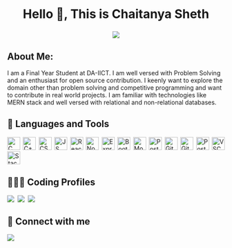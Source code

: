 <h1 align="center">Hello 👋, This is Chaitanya Sheth</h1>
<h3 align="center">
<!--      I am a full stack web developer, with a passion of blockchain development. Undergraduate in Computer Science Specialization in Cyber Physical Systems from VIT Chennai. -->
<img src="https://readme-typing-svg.herokuapp.com?color=99D1CE&center=true&lines=Computer+Science+Undergrad;Problem+Solver;Full+Stack+Web+Developer;Databases">
</h3>

## **About Me:**
I am a Final Year Student at DA-IICT. I am well versed with Problem Solving and an enthusiast for open source contribution. I keenly want to explore the domain other than problem solving and competitive programming and want to contribute in real world projects. I am familiar with technologies like MERN stack and well versed with relational and non-relational databases.


## 🧰 Languages and Tools
<div align="justify">
  <img src="https://skillicons.dev/icons?i=c" height="30" width="30" alt="C" />
  <img src="https://skillicons.dev/icons?i=cpp" height="30" width="30" alt="C++" /

  <img src="https://skillicons.dev/icons?i=html" height="30" width="30" alt="HTML" />
  <img src="https://skillicons.dev/icons?i=css" height="30" width="30" alt="CSS" />
  <img src="https://skillicons.dev/icons?i=js" height="30" width="30" alt="JS" />

  <img src="https://skillicons.dev/icons?i=react" height="30" width="30" alt="ReactJS" />
  <img src="https://skillicons.dev/icons?i=nodejs" height="30" width="30" alt="NodeJS" />
  <img src="https://skillicons.dev/icons?i=express" height="30" width="30" alt="ExpressJS" />
  
  <img src="https://skillicons.dev/icons?i=bootstrap" height="30" width="30" alt="Bootstrap" />
  
  <img src="https://skillicons.dev/icons?i=mongodb" height="30" width="30" alt="MongoDB" />
  <img src="https://skillicons.dev/icons?i=postgres" height="30" width="30" alt="PostgreSQL" />

  <img src="https://skillicons.dev/icons?i=git" height="30" width="30" alt="Git" />
  <img src="https://skillicons.dev/icons?i=github" height="30" width="30" alt="GitHub" />
  <img src="https://skillicons.dev/icons?i=postman" height="30" width="30" alt="Postman" />

  <img src="https://skillicons.dev/icons?i=vscode" height="30" width="30" alt="VSC" />
  <img src="https://skillicons.dev/icons?i=stackoverflow" height="30" width="30" alt="StackOverflow" />  
</div>

## 👨🏻‍💻 Coding Profiles

<a href="https://www.leetcode.com/Chaitanya_Sheth" target="_blank"><img src="https://shields.io/badge/-Leetcode-FF9E00?style=for-the-badge&logo=Leetcode&logoColor=070706" /></a>&nbsp;
<a href="https://www.geeksforgeeks.org/user/chaitanya_28/" target="_blank"><img src="https://shields.io/badge/-Geeks%20For%20Geeks-008F3E?style=for-the-badge&logo=GeeksForGeeks&logoColor=FFF" /></a>&nbsp;
<a href="https://www.hackerrank.com/profile/h202101030" target="_blank"><img src="https://shields.io/badge/-HackerRank-00BF5A?style=for-the-badge&logo=Hackerrank&logoColor=0D131F" /></a>&nbsp;

## 🤝 Connect with me
<a href="https://linkedin.com/in/chaitanya-sheth" target="_blank"><img src="https://shields.io/badge/linkedin-0077B5?style=for-the-badge&logo=linkedin&logoColor=white" /></a>&nbsp;
